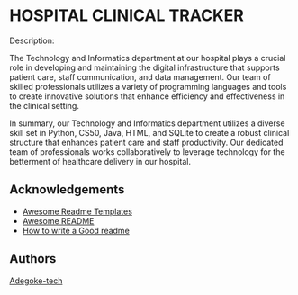 
# HOSPITAL CLINICAL TRACKER

Description:

The Technology and Informatics department at our hospital plays a crucial role in developing and maintaining the digital infrastructure that supports patient care, staff communication, and data management. Our team of skilled professionals utilizes a variety of programming languages and tools to create innovative solutions that enhance efficiency and effectiveness in the clinical setting.

In summary, our Technology and Informatics department utilizes a diverse skill set in Python, CS50, Java, HTML, and SQLite to create a robust clinical structure that enhances patient care and staff productivity. Our dedicated team of professionals works collaboratively to leverage technology for the betterment of healthcare delivery in our hospital.

## Acknowledgements

 - [Awesome Readme Templates](https://awesomeopensource.com/project/elangosundar/awesome-README-templates)
 - [Awesome README](https://github.com/matiassingers/awesome-readme)
 - [How to write a Good readme](https://bulldogjob.com/news/449-how-to-write-a-good-readme-for-your-github-project)


## Authors

[Adegoke-tech](https://www.github.com/Adegoke-tech)




